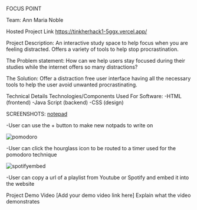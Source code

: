 FOCUS POINT

Team:
Ann Maria Noble

Hosted Project Link
https://tinkherhack1-5ggx.vercel.app/

Project Description:
An interactive study space to help focus when you are feeling distracted. Offers a variety of tools to help stop procrastination.

The Problem statement:
How can we help users stay focused during their studies while the internet offers so many distractions?

The Solution:
Offer a distraction free user interface having all the necessary tools to help the user avoid unwanted procrastinating. 

Technical Details
Technologies/Components Used
For Software:
-HTML (frontend)
-Java Script (backend)
-CSS (design)

SCREENSHOTS:
[notepad](https://github.com/user-attachments/assets/cf62d5ff-7fa8-4494-8136-21a4931d97e5)

-User can use the + button to make new notpads to write on

![pomodoro](https://github.com/user-attachments/assets/bc4ea637-f225-4d89-ab77-e1273bb06756)

-User can click the hourglass icon to be routed to a timer used for the pomodoro technique

![spotifyembed](https://github.com/user-attachments/assets/137c5612-9a95-4dfb-b79e-bebb9bc4e14d)

-User can copy a url of a playlist from Youtube or Spotify and embed it into the website

Project Demo
Video
[Add your demo video link here] Explain what the video demonstrates


